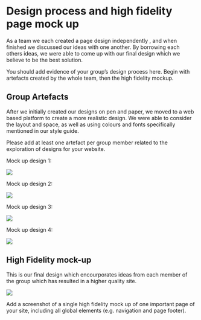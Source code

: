 # Design process and high fidelity page mock up

As a team we each created a page design independently , and when finished we discussed our ideas with one another. By borrowing each others ideas, we were able to come up with our final design which we believe to be the best solution. 

You should add evidence of your group’s design process here. Begin with artefacts created by the whole team, then the high fidelity mockup.

## Group Artefacts

After we initially created our designs on pen and paper, we moved to a web based platform to create a more realistic design. We were able to consider the layout and space, as well as using colours and fonts specifically mentioned in our style guide. 

Please add at least one artefact per group member related to the exploration of designs for your website.

Mock up design 1: 

<img src="sp3-prototyping/Webpage Mockup-Bryan.PNG"> 


Mock up design 2: 


<img src="sp3-prototyping/Slide1.PNG"> 



Mock up design 3: 


<img src="sp3-prototyping/mobile-design-adele.png"> 


Mock up design 4: 

<img src="sp3-prototyping/MockUp2- Bryan.PNG"> 



## High Fidelity mock-up

This is our final design which encourporates ideas from each member of the group which has resulted in a higher quality site. 


<img src="sp3-prototyping/finalMockUp.png"> 

Add a screenshot of a single high fidelity mock up of one important page of your site, including all global elements (e.g. navigation and page footer).

